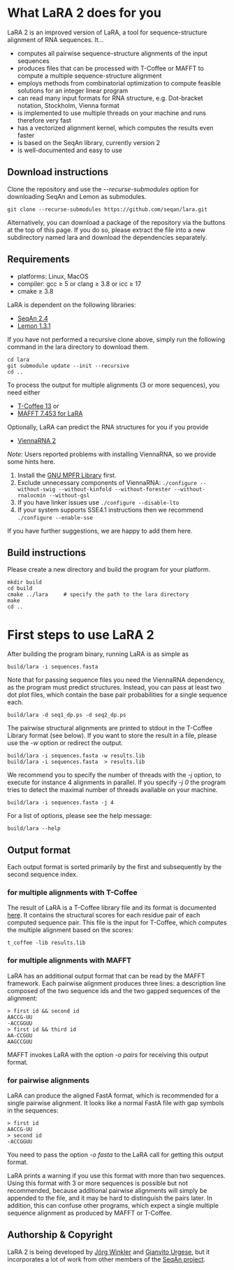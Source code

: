What LaRA 2 does for you
========================

LaRA 2 is an improved version of LaRA, a tool for sequence-structure alignment of RNA sequences. It...

* computes all pairwise sequence-structure alignments of the input sequences
* produces files that can be processed with T-Coffee or MAFFT to compute a multiple sequence-structure alignment
* employs methods from combinatorial optimization to compute feasible solutions for an integer linear program
* can read many input formats for RNA structure, e.g. Dot-bracket notation, Stockholm, Vienna format
* is implemented to use multiple threads on your machine and runs therefore very fast
* has a vectorized alignment kernel, which computes the results even faster
* is based on the SeqAn library, currently version 2
* is well-documented and easy to use


Download instructions
---------------------

Clone the repository and use the *-\-recurse-submodules* option for downloading SeqAn and Lemon as submodules.

```commandline
git clone --recurse-submodules https://github.com/seqan/lara.git
```

Alternatively, you can download a package of the repository via the buttons at the top of this page.
If you do so, please extract the file into a new subdirectory named lara and download the dependencies separately.


Requirements
------------

* platforms: Linux, MacOS
* compiler: gcc ≥ 5 or clang ≥ 3.8 or icc ≥ 17
* cmake ≥ 3.8

LaRA is dependent on the following libraries:

* [SeqAn 2.4](https://github.com/seqan/seqan.git)
* [Lemon 1.3.1](https://github.com/seqan/lemon.git)

If you have not performed a recursive clone above, simply run the following command in the lara directory
to download them.

```commandline
cd lara
git submodule update --init --recursive
cd ..
```

To process the output for multiple alignments (3 or more sequences), you need either

* [T-Coffee 13](https://github.com/cbcrg/tcoffee) or
* [MAFFT 7.453 for LaRA](https://github.com/bioinformatics-polito/LaRA2-mafft)

Optionally, LaRA can predict the RNA structures for you if you provide

* [ViennaRNA 2](https://www.tbi.univie.ac.at/RNA/)

*Note:* Users reported problems with installing ViennaRNA, so we provide some hints here.

1. Install the [GNU MPFR Library](https://www.mpfr.org/) first.
2. Exclude unnecessary components of ViennaRNA: 
   `./configure --without-swig --without-kinfold --without-forester --without-rnalocmin --without-gsl`
3. If you have linker issues use `./configure --disable-lto`
4. If your system supports SSE4.1 instructions then we recommend `./configure --enable-sse`

If you have further suggestions, we are happy to add them here.


Build instructions
------------------

Please create a new directory and build the program for your platform.

```commandline
mkdir build
cd build
cmake ../lara     # specify the path to the lara directory
make
cd ..
```


First steps to use LaRA 2
=========================

After building the program binary, running LaRA is as simple as

```commandline
build/lara -i sequences.fasta
```

Note that for passing sequence files you need the ViennaRNA dependency, as the program must predict structures.
Instead, you can pass at least two dot plot files, which contain the base pair probabilities for a single sequence each.

```commandline
build/lara -d seq1_dp.ps -d seq2_dp.ps
```

The pairwise structural alignments are printed to stdout in the T-Coffee Library format (see below).
If you want to store the result in a file, please use the *-w* option or redirect the output.

```commandline
build/lara -i sequences.fasta -w results.lib
build/lara -i sequences.fasta  > results.lib
```

We recommend you to specify the number of threads with the *-j* option, to execute for instance 4 alignments in
parallel. If you specify *-j 0* the program tries to detect the maximal number of threads available on your machine.

```commandline
build/lara -i sequences.fasta -j 4
```

For a list of options, please see the help message:

```commandline
build/lara --help
```


Output format
-------------

Each output format is sorted primarily by the first and subsequently by the second sequence index.

### for multiple alignments with T-Coffee

The result of LaRA is a T-Coffee library file and its format is documented
[here](http://www.tcoffee.org/Projects/tcoffee/documentation/index.html#t-coffee-lib-format-01).
It contains the structural scores for each residue pair of each computed sequence pair.
This file is the input for T-Coffee, which computes the multiple alignment based on the scores:

```commandline
t_coffee -lib results.lib
```

### for multiple alignments with MAFFT

LaRA has an additional output format that can be read by the MAFFT framework.
Each pairwise alignment produces three lines:
a description line composed of the two sequence ids and the two gapped sequences of the alignment:

```
> first id && second id
AACCG-UU
-ACCGGUU
> first id && third id
AA-CCGUU
AAGCCGUU
```

MAFFT invokes LaRA with the option *-o pairs* for receiving this output format.

### for pairwise alignments
LaRA can produce the aligned FastA format, which is recommended for a single pairwise alignment.
It looks like a normal FastA file with gap symbols in the sequences:

```
> first id
AACCG-UU
> second id
-ACCGGUU
```

You need to pass the option *-o fasta* to the LaRA call for getting this output format.

LaRA prints a warning if you use this format with more than two sequences.
Using this format with 3 or more sequences is possible but not recommended, because additional pairwise alignments
will simply be appended to the file, and it may be hard to distinguish the pairs later.
In addition, this can confuse other programs, which expect a single multiple sequence alignment
as produced by MAFFT or T-Coffee.


Authorship & Copyright
----------------------

LaRA 2 is being developed by [Jörg Winkler](mailto:j.winkler@fu-berlin.de) and
[Gianvito Urgese](mailto:gianvito.urgese@polito.it), but it incorporates a lot of work
from other members of the [SeqAn project](http://www.seqan.de).

